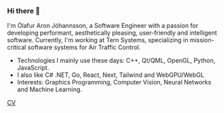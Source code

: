 ### Hi there 👋

I'm Ólafur Aron Jóhannsson, a Software Engineer with a passion for developing performant, aesthetically pleasing, user-friendly and intelligent software. Currently, I'm working at Tern Systems, specializing in mission-critical software systems for Air Traffic Control.
- Technologies I mainly use these days: C++, Qt/QML, OpenGL, Python, JavaScript.
- I also like C# .NET, Go, React, Next, Tailwind and WebGPU/WebGL
- Interests: Graphics Programming, Computer Vision, Neural Networks and Machine Learning.


[CV](Ólafur_Aron_CV.pdf)
